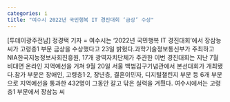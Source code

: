 ```yaml
---
categories: i
title: "여수시 2022년 국민행복 IT 경진대회 ‘금상’ 수상"
---
```

[투데이광주전남] 정경택 기자 = 여수시는 ‘2022년 국민행복 IT 경진대회’에서 장삼능 씨가 고령층1 부문 금상을 수상했다고 23일 밝혔다.과학기술정보통신부가 주최하고 NIA한국지능정보사회진흥원, 17개 광역자치단체가 주관한 이번 경진대회는 지난 7월 비대면 온라인 지역예선을 거쳐 9월 20일 서울 백범김구기념관에서 본선대회가 개최됐다.참가 부문은 장애인, 고령층1·2, 장년층, 결혼이민자, 디지털챌린지 부문 등 6개 부문으로 지역예선을 통과한 432명이 그동안 갈고 닦은 실력을 겨뤘다. 여수시에서는 고령층1 부문에서 장삼능 씨